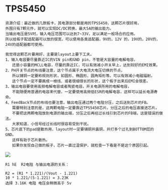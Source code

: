 # TPS5450 
    资源介绍：最近做的几款板卡，其电源部分都是用的TPS5450，这颗芯片很好用，
    外围只有7颗元件，就可以实现DC/DC转换，最大5A的输出能力。
    当输出电压是5V时，输入电压范围可以达到7~33V，足以满足一般场合的应用。
    所以给板子配适配器可以放的很宽，可以使用各类适配器，9V的，12V 的，19V的，20V的，24V的适配器都可使用。

    我觉得这颗芯片要用好，主要是layout上要下工夫。
    1、输入电容要尽量靠近IC的VIN pin和GND pin，不管是大容量的电解电容，
       还是小容量的MCLL电容，尽量的靠近IC，可以有效减小开关早上，达到较好的EMI效果。
    2、PH开关节点的布线要注意，这个节点属于大电流大电压切换的节点，
       所以铺铜一定要称规则形状，如圆形、椭圆形、圆角矩形等。可以有效减小电磁辐射。
       这个节点一定不要画成一根线、或者很细很长的形状，这个板子出来后EMI会很差。
    3、输出电容要使用高频电解电容或者陶瓷电容。开关电源所用的电解电容，
       不能随便用普通的电容来代替，一定要使用高频低ESR的电解电容，这样可以延长电源寿命。
    4、FeedBack节点的布线也要注意，输出电压通过两个电阻分压，之后送到芯片的FB。
       需要特别注意的是，这两颗电阻一定要靠近TPS5450芯片。分压之后的电压直接进芯片。
       不要把这两颗电阻放到电源的输出端，分压之后再经过长线引到芯片的FB端，这是错误的做法。
       大家知道，小信号经过长线时很容易受到干扰。
    5、芯片底下的pad是散热用，layout时一定要铺铜并露铜，并打多个过孔到BOTTOM层的GND。
       这样有助于芯片散热。
       如果你发现自己做的板子，芯片一直过温保护，就检查一下看是不是这个原因引起。
       
![](https://github.com/Ewenwan/ShiYanLou/blob/master/MCU/stm32/img/tsp5450_sc.PNG)
    
    R1 hE  R2电阻 与输出电源的关系：
    
    R2 = (R1 * 1.221)/(Vout - 1.221)
    10 * 1.221/(5-1.221) = 3.23K
    选择 3.16K 电阻 电压会稍微高于 5v
